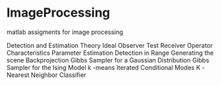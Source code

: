 # ImageProcessing
matlab assigments for image processing

Detection and Estimation Theory
Ideal Observer Test
Receiver Operator Characteristics
Parameter Estimation
Detection in Range
Generating the scene
Backprojection
Gibbs Sampler for a Gaussian Distribution
Gibbs Sampler for the Ising Model
k -means
Iterated Conditional Modes
K -Nearest Neighbor Classifier
 
